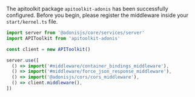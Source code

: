 The apitoolkit package `apitoolkit-adonis` has been successfully configured. Before you begin, please register the middleware inside your `start/kernel.ts` file.

```ts
import server from '@adonisjs/core/services/server'
import APIToolkit from 'apitoolkit-adonis'

const client = new APIToolkit()

server.use([
  () => import('#middleware/container_bindings_middleware'),
  () => import('#middleware/force_json_response_middleware'),
  () => import('@adonisjs/cors/cors_middleware'),
  () => client.middleware(),
])
```
